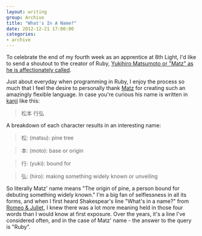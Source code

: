 ```yaml
---
layout: writing
group: Archive
title: "What's In A Name?"
date: 2012-12-21 17:00:00
categories:
- archive
---
```


To celebrate the end of my fourth week as an apprentice at 8th Light, I'd like to send a shoutout to the creator of Ruby, [Yukihiro Matsumoto or "Matz" as he is affectionately called](http://en.wikipedia.org/wiki/Yukihiro_Matsumoto).

Just about everyday when programming in Ruby, I enjoy the process so much that I feel the desire to personally thank [Matz](https://twitter.com/matz_translated) for creating such an amazingly flexible language. In case you're curious his name is written in [kanji](http://en.wikipedia.org/wiki/Kanji) like this:

> 松本 行弘

A breakdown of each character results in an interesting name:

> 松: (matsu): pine tree

> 本: (moto): base or origin

> 行: (yuki): bound for

> 弘: (hiro): making something widely known or unveiling

So literally Matz' name means "The origin of pine, a person bound for debuting something widely known." I'm a big fan of selflessness in all its forms, and when I first heard Shakespear's line "What's in a name?" from [Romeo & Juliet](http://shakespeare.mit.edu/romeo_juliet/full.html), I knew there was a lot more meaning held in those four words than I would know at first exposure. Over the years, it's a line I've considered often, and in the case of Matz' name - the answer to the query is "Ruby".
